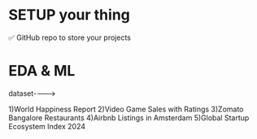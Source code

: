 # SETUP your thing 

✅ GitHub repo to store your projects

#  EDA & ML 

dataset---->


1)World Happiness Report
2)Video Game Sales with Ratings
3)Zomato Bangalore Restaurants
4)Airbnb Listings in Amsterdam
5)Global Startup Ecosystem Index 2024 
